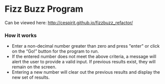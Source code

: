 Fizz Buzz Program
=================
Can be viewed here: http://cespirit.github.io/fizzbuzz_refactor/

<h3>How it works</h3>
<ul>
<li>Enter a non-decimal number greater than zero and press "enter" or click on the “Go!” button for the program to run.</li>
<li>If the entered number does not meet the above criteria, a message will alert the user to provide a valid input. If previous results exist, they will remain on the screen.</li> 
<li>Entering a new number will clear out the previous results and display the new set of results.</li>
</ul>

